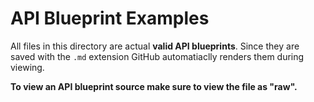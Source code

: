 # API Blueprint Examples
All files in this directory are actual **valid API blueprints**. Since they are saved with the `.md` extension GitHub automatiaclly renders them during viewing. 

**To view an API blueprint source make sure to view the file as "raw".**
